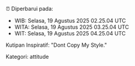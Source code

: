 ⏰ Diperbarui pada:
- WIB: Selasa, 19 Agustus 2025 02.25.04 UTC
- WITA: Selasa, 19 Agustus 2025 03.25.04 UTC
- WIT: Selasa, 19 Agustus 2025 04.25.04 UTC

Kutipan Inspiratif:
"Dont Copy My Style."


Kategori: attitude

